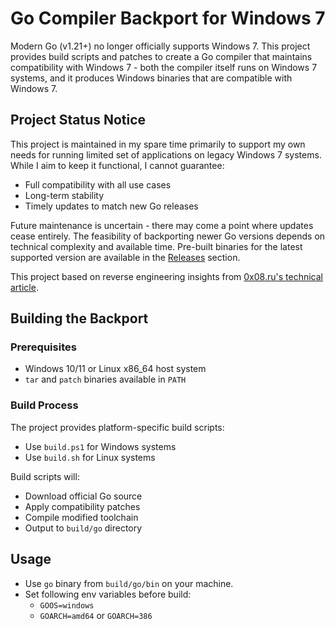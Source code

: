 # Go Compiler Backport for Windows 7

Modern Go (v1.21+) no longer officially supports Windows 7. This project provides build scripts and patches to create a Go compiler that maintains compatibility with Windows 7 - both the compiler itself runs on Windows 7 systems, and it produces Windows binaries that are compatible with Windows 7.

## Project Status Notice

This project is maintained in my spare time primarily to support my own needs for running limited set of applications on legacy Windows 7 systems. While I aim to keep it functional, I cannot guarantee:

- Full compatibility with all use cases
- Long-term stability
- Timely updates to match new Go releases

Future maintenance is uncertain - there may come a point where updates cease entirely. The feasibility of backporting newer Go versions depends on technical complexity and available time. Pre-built binaries for the latest supported version are available in the [Releases](https://github.com/DarkCaster/Go-For-Win7-Target/releases) section.

This project based on reverse engineering insights from [0x08.ru's technical article](https://blog.0x08.ru/backporting-golang-to-windows7).

## Building the Backport

### Prerequisites

- Windows 10/11 or Linux x86_64 host system
- `tar` and `patch` binaries available in `PATH`

### Build Process

The project provides platform-specific build scripts:

- Use `build.ps1` for Windows systems
- Use `build.sh` for Linux systems

Build scripts will:

- Download official Go source
- Apply compatibility patches
- Compile modified toolchain
- Output to `build/go` directory

## Usage

- Use `go` binary from `build/go/bin` on your machine.
- Set following env variables before build:
  - `GOOS=windows`
  - `GOARCH=amd64` or `GOARCH=386`

